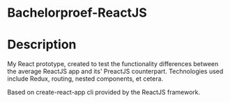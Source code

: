 # Bachelorproef-ReactJS

# Description

My React prototype, created to test the functionality differences between the average ReactJS app and its' PreactJS counterpart. 
Technologies used include Redux, routing, nested components, et cetera. 

Based on create-react-app cli provided by the ReactJS framework.
